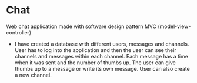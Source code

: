 # Chat
Web chat application made with software design pattern MVC (model-view-controller)

* I have created a database with different users, messages and channels. User has to log into the application and then the user can see their channels and messages within each channel. Each message has a time when it was sent and the number of thumbs up. The user can give thumbs up to a message or write its own message. User can also create a new channel. 
